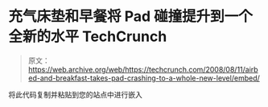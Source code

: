# 充气床垫和早餐将 Pad 碰撞提升到一个全新的水平 TechCrunch

> 原文：<https://web.archive.org/web/https://techcrunch.com/2008/08/11/airbed-and-breakfast-takes-pad-crashing-to-a-whole-new-level/embed/>

将此代码复制并粘贴到您的站点中进行嵌入